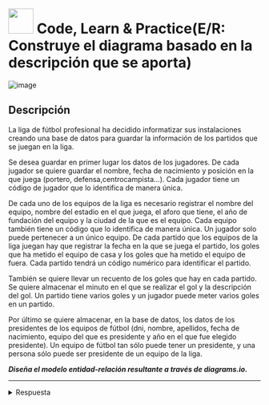 # <img decoding="async" src="https://github.com/user-attachments/assets/499587a4-f43d-4ef8-ae40-f8b04240c07e" width="50px"/> Code, Learn & Practice(E/R: Construye el diagrama basado en la descripción que se aporta)

![image](https://github.com/user-attachments/assets/6abacbcd-f87b-483e-9e5c-eb55a09832b6)

## Descripción
La liga de fútbol profesional ha decidido informatizar sus instalaciones creando una base de datos para guardar la información de los partidos que se juegan en la liga.

Se desea guardar en primer lugar los datos de los jugadores. De cada jugador se quiere guardar el nombre, fecha de nacimiento y posición en la que juega (portero, defensa,centrocampista…). Cada jugador tiene un código de jugador que lo identifica de manera única.

De cada uno de los equipos de la liga es necesario registrar el nombre del equipo, nombre del estadio en el que juega, el aforo que tiene, el año de fundación del equipo y la ciudad de la que es el equipo. Cada equipo también tiene un código que lo identifica de manera única. Un jugador solo puede pertenecer a un único equipo. De cada partido que los equipos de la liga juegan hay que registrar la fecha en la que se juega el partido, los goles que ha metido el equipo de casa y los goles que ha metido el equipo de fuera. Cada partido tendrá un código numérico para identificar el partido.

También se quiere llevar un recuento de los goles que hay en cada partido. Se quiere almacenar el minuto en el que se realizar el gol y la descripción del gol. Un partido tiene varios goles y un jugador puede meter varios goles en un partido.

Por último se quiere almacenar, en la base de datos, los datos de los presidentes de los equipos de fútbol (dni, nombre, apellidos, fecha de nacimiento, equipo del que es presidente y año en el que fue elegido presidente). Un equipo de fútbol tan sólo puede tener un presidente, y una persona sólo puede ser presidente de un equipo de la liga.

 ***Diseña el modelo entidad-relación resultante a través de diagrams.io.***
 
---

 <details>
 <summary>Respuesta</summary>
   <div align="center">
    
   ![image](https://github.com/user-attachments/assets/91b8be57-8784-4ebb-9d96-e4cb116750cd)        
     </div>
 </details>
 
